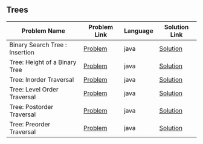 ## Trees

|Problem Name|Problem Link|Language|Solution Link|
---|---|---|---
|Binary Search Tree : Insertion|[Problem](https://www.hackerrank.com/challenges/binary-search-tree-insertion/problem)|java|[Solution](./BinarySearchTree:Insertion.java)|
|Tree: Height of a Binary Tree|[Problem](https://www.hackerrank.com/challenges/tree-height-of-a-binary-tree/problem)|java|[Solution](./HeightofaBinaryTree.java)|
|Tree: Inorder Traversal|[Problem](https://www.hackerrank.com/challenges/tree-inorder-traversal/problem)|java|[Solution](./InorderTraversal.java)|
|Tree: Level Order Traversal|[Problem](https://www.hackerrank.com/challenges/tree-level-order-traversal/problem)|java|[Solution](./LevelOrderTraversal.java)|
|Tree: Postorder Traversal|[Problem](https://www.hackerrank.com/challenges/tree-postorder-traversal/problem)|java|[Solution](./PostorderTraversal.java)|
|Tree: Preorder Traversal|[Problem](https://www.hackerrank.com/challenges/tree-preorder-traversal/problem)|java|[Solution](./PreorderTraversal.java)|
